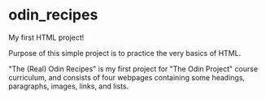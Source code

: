 # odin_recipes
My first HTML project!

Purpose of this simple project is to practice the very basics of HTML.

"The (Real) Odin Recipes" is my first project for "The Odin Project" course curriculum, and consists of four webpages containing some headings, paragraphs, images, links, and lists.